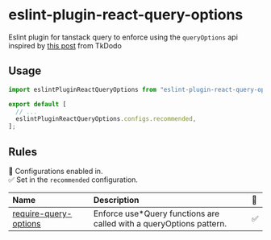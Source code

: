 # eslint-plugin-react-query-options

Eslint plugin for tanstack query to enforce using the `queryOptions` api inspired by [this post](https://tkdodo.eu/blog/the-query-options-api) from TkDodo

## Usage

```js
import eslintPluginReactQueryOptions from "eslint-plugin-react-query-options";

export default [
  // ...
  eslintPluginReactQueryOptions.configs.recommended,
];
```

## Rules

<!-- prettier-ignore-start -->
<!-- begin auto-generated rules list -->

💼 Configurations enabled in.\
✅ Set in the `recommended` configuration.

| Name                                                         | Description                                                         | 💼 |
| :----------------------------------------------------------- | :------------------------------------------------------------------ | :- |
| [require-query-options](docs/rules/require-query-options.md) | Enforce use*Query functions are called with a queryOptions pattern. | ✅  |

<!-- end auto-generated rules list -->
<!-- prettier-ignore-end -->
